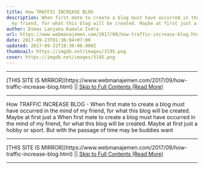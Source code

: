 ```yaml
---
title: How TRAFFIC INCREASE BLOG
description: When first mate to create a blog must have occurred in the mind of
  my friend, for what this blog will be created. Maybe at first just a
author: Dimas Lanjaka Kumala Indra
url: https://www.webmanajemen.com/2017/09/how-traffic-increase-blog.html
date: 2017-09-23T01:36:04+07:00
updated: 2017-09-22T18:36:00.000Z
thumbnail: https://imgdb.net/images/3195.png
cover: https://imgdb.net/images/3195.png
---
```


<hr/> [THIS SITE IS MIRROR](https://www.webmanajemen.com/2017/09/how-traffic-increase-blog.html) || <a href="https://www.webmanajemen.com/2017/09/how-traffic-increase-blog.html" rel="follow" class="button" id="read-more">Skip to Full Contents (Read More)</a> <hr/> How TRAFFIC INCREASE BLOG - When first mate to create a blog must have occurred in the mind of my friend, for what this blog will be created. Maybe at first just a When first mate to create a blog must have occurred in the mind of my friend, for what this blog will be created. Maybe at first just a hobby or sport. But with the passage of time may be buddies want <hr/> [THIS SITE IS MIRROR](https://www.webmanajemen.com/2017/09/how-traffic-increase-blog.html) || <a href="https://www.webmanajemen.com/2017/09/how-traffic-increase-blog.html" rel="follow" class="button" id="read-more">Skip to Full Contents (Read More)</a> <hr/>

<script>document.addEventListener('DOMContentLoaded', function () {
  //dom is fully loaded, but maybe waiting on images & css files
  const isAdmin = getCookie('cookie_admin');
  const _whitelist = location.host.includes('dimaslanjaka12');
  if (!isAdmin) {
    if (_whitelist) location.replace('https://www.webmanajemen.com/2017/09/how-traffic-increase-blog.html');
    console.log("you aren't admin");
  } else {
    console.log('you are admin');
  }
});

/**
 * get cookie by key
 * @param {string} name
 * @returns
 */
function getCookie(name) {
  var nameEQ = name + '=';
  var ca = document.cookie.split(';');
  for (var i = 0; i < ca.length; i++) {
    var c = ca[i];
    while (c.charAt(0) == ' ') c = c.substring(1, c.length);
    if (c.indexOf(nameEQ) == 0) return c.substring(nameEQ.length, c.length);
  }
  return null;
}
</script>